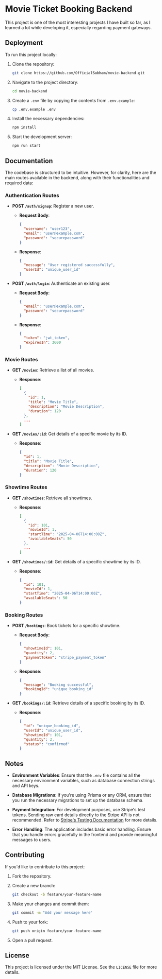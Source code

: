 # Movie Ticket Booking Backend

This project is one of the most interesting projects I have built so far, as I learned a lot while developing it, especially regarding payment gateways.

## Deployment

To run this project locally:

1. Clone the repository:

   ```bash
   git clone https://github.com/OfficialSubham/movie-backend.git
   ```

2. Navigate to the project directory:

   ```bash
   cd movie-backend
   ```

3. Create a `.env` file by copying the contents from `.env.example`:

   ```bash
   cp .env.example .env
   ```

4. Install the necessary dependencies:

   ```bash
   npm install
   ```

5. Start the development server:

   ```bash
   npm run start
   ```

## Documentation

The codebase is structured to be intuitive. However, for clarity, here are the main routes available in the backend, along with their functionalities and required data:

### Authentication Routes

- **POST `/auth/signup`**: Register a new user.

  - **Request Body**:

    ```json
    {
      "username": "user123",
      "email": "user@example.com",
      "password": "securepassword"
    }
    ```

  - **Response**:

    ```json
    {
      "message": "User registered successfully",
      "userId": "unique_user_id"
    }
    ```

- **POST `/auth/login`**: Authenticate an existing user.

  - **Request Body**:

    ```json
    {
      "email": "user@example.com",
      "password": "securepassword"
    }
    ```

  - **Response**:

    ```json
    {
      "token": "jwt_token",
      "expiresIn": 3600
    }
    ```

### Movie Routes

- **GET `/movies`**: Retrieve a list of all movies.

  - **Response**:

    ```json
    [
      {
        "id": 1,
        "title": "Movie Title",
        "description": "Movie Description",
        "duration": 120
      },
      ...
    ]
    ```

- **GET `/movies/:id`**: Get details of a specific movie by its ID.

  - **Response**:

    ```json
    {
      "id": 1,
      "title": "Movie Title",
      "description": "Movie Description",
      "duration": 120
    }
    ```

### Showtime Routes

- **GET `/showtimes`**: Retrieve all showtimes.

  - **Response**:

    ```json
    [
      {
        "id": 101,
        "movieId": 1,
        "startTime": "2025-04-06T14:00:00Z",
        "availableSeats": 50
      },
      ...
    ]
    ```

- **GET `/showtimes/:id`**: Get details of a specific showtime by its ID.

  - **Response**:

    ```json
    {
      "id": 101,
      "movieId": 1,
      "startTime": "2025-04-06T14:00:00Z",
      "availableSeats": 50
    }
    ```

### Booking Routes

- **POST `/bookings`**: Book tickets for a specific showtime.

  - **Request Body**:

    ```json
    {
      "showtimeId": 101,
      "quantity": 2,
      "paymentToken": "stripe_payment_token"
    }
    ```

  - **Response**:

    ```json
    {
      "message": "Booking successful",
      "bookingId": "unique_booking_id"
    }
    ```

- **GET `/bookings/:id`**: Retrieve details of a specific booking by its ID.

  - **Response**:

    ```json
    {
      "id": "unique_booking_id",
      "userId": "unique_user_id",
      "showtimeId": 101,
      "quantity": 2,
      "status": "confirmed"
    }
    ```

## Notes

- **Environment Variables**: Ensure that the `.env` file contains all the necessary environment variables, such as database connection strings and API keys.

- **Database Migrations**: If you're using Prisma or any ORM, ensure that you run the necessary migrations to set up the database schema.

- **Payment Integration**: For development purposes, use Stripe's test tokens. Sending raw card details directly to the Stripe API is not recommended. Refer to [Stripe's Testing Documentation](https://stripe.com/docs/testing) for more details.

- **Error Handling**: The application includes basic error handling. Ensure that you handle errors gracefully in the frontend and provide meaningful messages to users.

## Contributing

If you'd like to contribute to this project:

1. Fork the repository.

2. Create a new branch:

   ```bash
   git checkout -b feature/your-feature-name
   ```

3. Make your changes and commit them:

   ```bash
   git commit -m "Add your message here"
   ```

4. Push to your fork:

   ```bash
   git push origin feature/your-feature-name
   ```

5. Open a pull request.

## License

This project is licensed under the MIT License. See the `LICENSE` file for more details.

